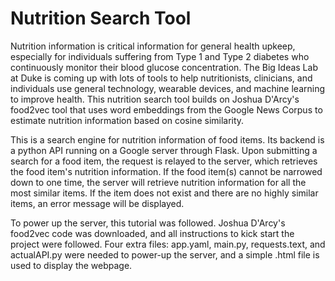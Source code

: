 # Nutrition Search Tool

Nutrition information is critical information for general health upkeep, especially for individuals suffering from Type 1 and Type 2 diabetes who continuously monitor their blood glucose concentration. The Big Ideas Lab at Duke is coming up with lots of tools to help nutritionists, clinicians, and individuals use general technology, wearable devices, and machine learning to improve health. This nutrition search tool builds on Joshua D'Arcy's food2vec tool that uses word embeddings from the Google  News Corpus to estimate nutrition information based on cosine similarity.


This is a search engine for nutrition information of food items. Its backend is a python API running on a Google server through Flask. Upon submitting a search for a food item, the request is relayed to the server, which retrieves the food item's nutrition information. If the food item(s) cannot be narrowed down to one time, the server will retrieve nutrition information for all the most similar items. If the item does not exist and there are no highly similar items, an error message will be displayed.

To power up the server, this tutorial was followed. Joshua D'Arcy's food2vec code was downloaded, and all instructions to kick start the project were followed. Four extra files: app.yaml, main.py, requests.text, and actualAPI.py were needed to power-up the server, and a simple .html file is used to display the webpage.
